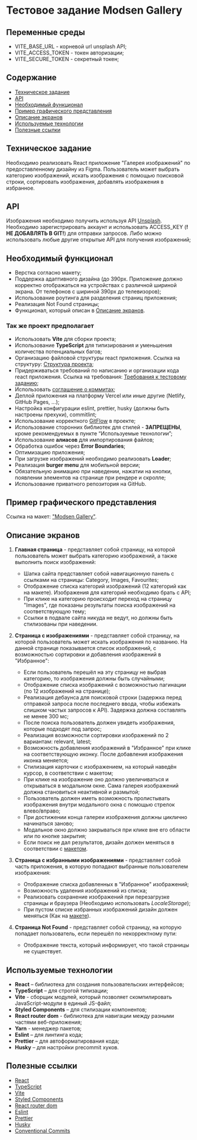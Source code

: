 # Тестовое задание Modsen Gallery


## Переменные среды
- VITE_BASE_URL - корневой url unsplash API;
- VITE_ACCESS_TOKEN - токен авторизации;
- VITE_SECURE_TOKEN - секретный токен;

## Содержание

- [Техническое задание](#Техническое-задание)
- [API](#API)
- [Необходимый функционал](#Необходимый-функционал)
- [Пример графического представления](#Пример-графического-представления)
- [Описание экранов](#Описание-экранов)
- [Используемые технологии](#Используемые-технологии)
- [Полезные ссылки](#Полезные-ссылки)

## Техническое задание

Необходимо реализовать React приложение "Галерея изображений" по предоставленному дизайну из Figma. Пользователь может выбрать категорию изображений, искать изображения с помощью поисковой строки, сортировать изображения, добавлять изображения в избранное.

## API

Изображения необходимо получить используя API [Unsplash](https://unsplash.com/documentation). Необходимо зарегистрировать аккаунт и использовать ACCESS_KEY (**!НЕ ДОБАВЛЯТЬ В GIT!**) для отправки запросов. Либо можно использовать любые другие открытые API для получения изображений;

## Необходимый функционал

- Верстка согласно макету;
- Поддержка адаптивного дизайна (до 390px. Приложение должно корректно отображаться на устройствах с различной шириной экрана. От телефонов с шириной 390px до телевизоров);
- Использование роутинга для разделения страниц приложения;
- Реализация Not Found страницы;
- Функционал, который описан в [Описание экранов](#Описание-экранов).

### Так же проект предполагает

- Использовать **Vite** для сборки проекта;
- Использование **TypeScript** для типизирования и уменьшения количества потенциальных багов;
- Организацию файловой структуры react приложения. Ссылка на структуру: [Cтруктура проекта](https://github.com/mkrivel/structure);
- Придерживаться требований по написанию и организации кода react приложения. Ссылка на требования: [Требования к тестовому заданию](https://github.com/annaprystavka/requirements);
- Использовать [соглашение о коммитах](https://www.conventionalcommits.org/ru/v1.0.0/);
- Деплой приложения на платформу Vercel или иные другие (Netlify, GitHub Pages, ...);
- Настройка конфигурации eslint, prettier, husky (должны быть настроены прехуки), commitlint;
- Использование корректного [GitFlow](https://www.atlassian.com/git/tutorials/comparing-workflows/gitflow-workflow) в проекте;
- Использование сторонних библиотек для стилей - **ЗАПРЕЩЕНЫ**, кроме рекомендуемых в пункте “Используемые технологии”;
- Использование **алиасов** для импортирования файлов;
- Обработка ошибок через **Error Boundaries**;
- Оптимизацию приложения;
- При загрузке изображений необходимо реализовать **Loader**;
- Реализация **burger menu** для мобильной версии;
- Обязательную анимацию при наведении, нажатии на кнопки, появлении элементов на странице при рендере и скролле;
- Использование приватного репозитория на GitHub.

## Пример графического представления

Ссылка на макет: ["Modsen Gallery"](<https://www.figma.com/design/zk7fLjKHubNQQafUKpiooc/Modsen-gallery-(React)?node-id=0-1&t=lCEZn6vpBOUHnVOy-1>).

## Описание экранов

1. **Главная страница** - представляет собой страницу, на которой пользователь может выбрать категорию изображений, а также выполнить поиск изображений:

   - Шапка сайта представляет собой навигационную панель с ссылками на страницы: Category, Images, Favourites;
   - Отображение списка категорий изображений (12 категорий как на макете). Изображения для категорий необходимо брать с API;
   - При клике на категорию происходит переход на страницу "Images", где показаны результаты поиска изображений на соответствующую тему;
   - Ссылки в подвале сайта никуда не ведут, но должны быть стилизованы при наведении.

2. **Страница с изображениями** - представляет собой страницу, на которой пользователь может искать изображения по названию. На данной странице показывается список изображений, с возможностью сортировки и добавления изображений в "Избранное":

   - Если пользователь перешёл на эту страницу не выбрав категорию, то изображения должны быть случайными;
   - Отображение списка изображений с возможностью пагинации (по 12 изображений на странице);
   - Реализация дебаунса для поисковой строки (задержка перед отправкой запроса после последнего ввода, чтобы избежать слишком частых запросов к API). Задержка должна составлять не менее 300 мс;
   - После поиска пользователь должен увидеть изображения, которые подходят под запрос;
   - Реализация возможности сортировки изображений по 2 вариантам: relevant, latest;
   - Возможность добавления изображений в "Избранное" при клике на соответствующую иконку. После добавления изображения иконка меняется;
   - Стилизация карточки с изображением, на который наведён курсор, в соответствии с макетом;
   - При клике на изображение оно должно увеличиваться и открываться в модальном окне. Сама галерея изображений должна становиться неактивной и размытой;
   - Пользователь должен иметь возможность пролистывать изображения внутри модального окна с помощью стрелок влево/вправо;
   - При достижении конца галереи изображения должны циклично начинаться заново;
   - Модальное окно должно закрываться при клике вне его области или по кнопке закрытия;
   - Если поиск не дал результатов, дизайн должен меняться в соответствии с [макетом](<https://www.figma.com/design/zk7fLjKHubNQQafUKpiooc/Modsen-gallery-(React)?node-id=40-6&t=wMjotNAprkRertL3-0>).

3. **Страница с избранными изображениями** - представляет собой часть приложения, в которую попадают выбранные пользователем изображения:

   - Отображение списка добавленных в "Избранное" изображений;
   - Возможность удаления изображений из списка;
   - Реализовать сохранение изображений при перезагрузке страницы и браузера (Необходимо использовать _LocaleStorage_);
   - При пустом списке избранных изображений дизайн должен меняться (Как на [макете](<https://www.figma.com/design/zk7fLjKHubNQQafUKpiooc/Modsen-gallery-(React)?node-id=11-345&t=wMjotNAprkRertL3-0>)).

4. **Страница Not Found** - представляет собой страницу, на которую попадает пользователь, если перешёл по некорректному пути:

   - Отображение текста, который информирует, что такой страницы не существует.

## Используемые технологии

- **React** – библиотека для создания пользовательских интерфейсов;
- **TypeScript** – для строгой типизации;
- **Vite** - сборщик модулей, который позволяет скомпилировать JavaScript-модули в единый JS-файл;
- **Styled Components** – для стилизации компонентов;
- **React router dom** - библиотека для навигации между разными частями веб-приложения;
- **Yarn** - менеджер пакетов;
- **Eslint** – для линтинга кода;
- **Prettier** – для автоформатирования кода;
- **Husky** – для настройки precommit хуков.

## Полезные ссылки

- [React](https://reactjs.org/)
- [TypeScript](https://www.typescriptlang.org/)
- [Vite](https://vitejs.dev/)
- [Styled Components](https://styled-components.com/)
- [React router dom](hthttps://reactrouter.com/)
- [Eslint](https://eslint.org/)
- [Prettier](https://prettier.io/)
- [Husky](https://typicode.github.io/husky/)
- [Conventional Commits](https://www.conventionalcommits.org/en/v1.0.0/)
